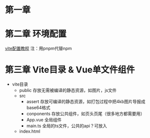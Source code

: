 <!-- 本教程学习参考来自@小满zs -->
# 第一章
# 第二章 环境配置
[vite配置教程](https://blog.csdn.net/qq1195566313/article/details/122769982)
注：用pnpm代替npm
# 第三章 Vite目录 & Vue单文件组件
- vite目录
    - public 存放无需被编译的静态资源，如图片，js文件
    - src
        - assert 存放可编译的静态资源，如打包过程中把4kb图片导报成base64格式
        - conponents 存放公共组件，如页头页尾（很多地方都需要用）
        - App.vue 全局组件
        - main.ts 全局的ts文件，公共的api？可放入
    - index.html 